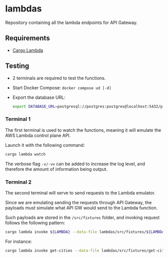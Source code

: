 # lambdas

Repository containing all the lambda endpoints for API Gateway.

## Requirements

- [Cargo Lambda]

## Testing

- 2 terminals are required to test the functions.
- Start Docker Compose: `docker compose ud [-d]`
- Export the database URL:

  ```bash
  export DATABASE_URL=postgresql://postgres:postgres@localhost:5432/postgres
  ```

### Terminal 1

The first terminal is used to watch the functions, meaning it will emulate the
AWS Lambda control plane API.

Launch it with the following command:

```bash
cargo lambda watch
```

The verbose flag `-v/-vv` can be added to increase the log level, and therefore
the amount of information being output.

### Terminal 2

The second terminal will serve to send requests to the Lambda emulator.

Since we are emulating sending the requests through API Gateway, the payloads
must simulate what API GW would send to the Lambda function.

Such payloads are stored in the `/src/fixtures` folder, and invoking request
follows the following pattern:

```bash
cargo lambda invoke ${LAMBDA} --data-file lambdas/src/fixtures/${LAMBDA}.json
```

For instance:

```bash
cargo lambda invoke get-cities --data-file lambdas/src/fixtures/get-cities.json
```

[cargo lambda]: https://www.cargo-lambda.info/
